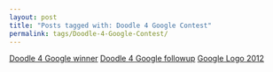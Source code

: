 ```yaml
---
layout: post
title: "Posts tagged with: Doodle 4 Google Contest"
permalink: tags/Doodle-4-Google-Contest/
---
```

[Doodle 4 Google winner](/2012/05/doodle-4-google-winner)
[Doodle 4 Google followup](/2012/05/doodle-4-google-followup)
[Google Logo 2012](/2012/03/google-logo-2012)

